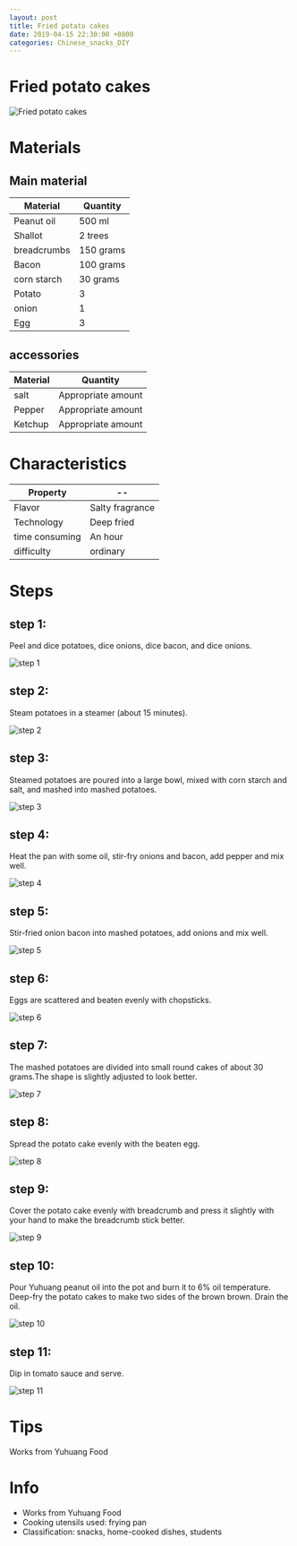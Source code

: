 ```yaml
---
layout: post
title: Fried potato cakes
date: 2019-04-15 22:30:00 +0800
categories: Chinese_snacks_DIY
---
```


# Fried potato cakes

![Fried potato cakes]({{site.baseurl}}/img/444499/444499.jpg)

# Materials


## Main material

Material|Quantity
--|--
Peanut oil|500 ml
Shallot|2 trees
breadcrumbs|150 grams
Bacon|100 grams
corn starch|30 grams
Potato|3
onion|1
Egg|3

## accessories

Material|Quantity
--|--
salt|Appropriate amount
Pepper|Appropriate amount
Ketchup|Appropriate amount

# Characteristics

Property|--
--|--
Flavor|Salty fragrance
Technology|Deep fried
time consuming|An hour
difficulty|ordinary

# Steps

## step 1:

Peel and dice potatoes, dice onions, dice bacon, and dice onions.

![step 1]({{site.baseurl}}/img/444499/1.jpg)

## step 2:

Steam potatoes in a steamer (about 15 minutes).

![step 2]({{site.baseurl}}/img/444499/2.jpg)

## step 3:

Steamed potatoes are poured into a large bowl, mixed with corn starch and salt, and mashed into mashed potatoes.

![step 3]({{site.baseurl}}/img/444499/3.jpg)

## step 4:

Heat the pan with some oil, stir-fry onions and bacon, add pepper and mix well.

![step 4]({{site.baseurl}}/img/444499/4.jpg)

## step 5:

Stir-fried onion bacon into mashed potatoes, add onions and mix well.

![step 5]({{site.baseurl}}/img/444499/5.jpg)

## step 6:

Eggs are scattered and beaten evenly with chopsticks.

![step 6]({{site.baseurl}}/img/444499/6.jpg)

## step 7:

The mashed potatoes are divided into small round cakes of about 30 grams.The shape is slightly adjusted to look better.

![step 7]({{site.baseurl}}/img/444499/7.jpg)

## step 8:

Spread the potato cake evenly with the beaten egg.

![step 8]({{site.baseurl}}/img/444499/8.jpg)

## step 9:

Cover the potato cake evenly with breadcrumb and press it slightly with your hand to make the breadcrumb stick better.

![step 9]({{site.baseurl}}/img/444499/9.jpg)

## step 10:

Pour Yuhuang peanut oil into the pot and burn it to 6% oil temperature. Deep-fry the potato cakes to make two sides of the brown brown. Drain the oil.

![step 10]({{site.baseurl}}/img/444499/10.jpg)

## step 11:

Dip in tomato sauce and serve.

![step 11]({{site.baseurl}}/img/444499/11.jpg)

# Tips

Works from Yuhuang Food

# Info

- Works from Yuhuang Food
- Cooking utensils used: frying pan
- Classification: snacks, home-cooked dishes, students